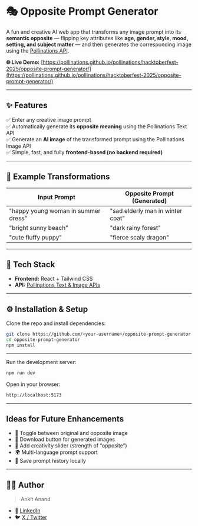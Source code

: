 # 🎭 Opposite Prompt Generator

A fun and creative AI web app that transforms any image prompt into its **semantic opposite** — flipping key attributes like **age, gender, style, mood, setting, and subject matter** — and then generates the corresponding image using the [Pollinations API](https://pollinations.ai/).

**🌐 Live Demo:** [https://pollinations.github.io/pollinations/hacktoberfest-2025/opposite-prompt-generator/](https://pollinations.github.io/pollinations/hacktoberfest-2025/opposite-prompt-generator/)

---

## ✨ Features

✅ Enter any creative image prompt  
✅ Automatically generate its **opposite meaning** using the Pollinations Text API  
✅ Generate an **AI image** of the transformed prompt using the Pollinations Image API  
✅ Simple, fast, and fully **frontend-based (no backend required)**  


---

## 🧠 Example Transformations

| Input Prompt | Opposite Prompt (Generated) |
|---------------|-----------------------------|
| "happy young woman in summer dress" | "sad elderly man in winter coat" |
| "bright sunny beach" | "dark rainy forest" |
| "cute fluffy puppy" | "fierce scaly dragon" |

---

## 🧩 Tech Stack

- **Frontend:** React + Tailwind CSS  
- **API:** [Pollinations Text & Image APIs](https://pollinations.ai/)  

---

## ⚙️ Installation & Setup

Clone the repo and install dependencies:

```bash
git clone https://github.com/<your-username>/opposite-prompt-generator.git
cd opposite-prompt-generator
npm install
```
---


Run the development server:
```bash
npm run dev
```

Open in your browser:
```bash
http://localhost:5173
```
---

## Ideas for Future Enhancements

- 🎨 Toggle between original and opposite image
- 💾 Download button for generated images
- 🧬 Add creativity slider (strength of “opposite”)
- 🌍 Multi-language prompt support
- 💫 Save prompt history locally

---

## 🧑‍💻 Author
> Ankit Anand
- 💼 [LinkedIn](https://www.linkedin.com/in/ankit-anand-mastery/)
- 🐦 [X / Twitter](https://x.com/Ank17_Developer)




